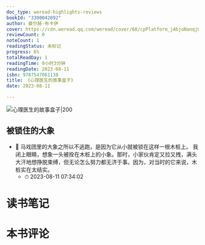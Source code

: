 ```yaml
---
doc_type: weread-highlights-reviews
bookId: "3300042092"
author: 豪尔赫·布卡伊
cover: https://cdn.weread.qq.com/weread/cover/60/cpPlatform_jAbjoNanqjUbTWUefe4eJs/t7_cpPlatform_jAbjoNanqjUbTWUefe4eJs.jpg
reviewCount: 0
noteCount: 1
readingStatus: 未标记
progress: 6%
totalReadDay: 1
readingTime: 0小时3分钟
readingDate: 2023-08-11
isbn: 9787547061138
title: 《心理医生的故事盒子》
date: 2023-08-11

---
```


![ 心理医生的故事盒子|200](https://cdn.weread.qq.com/weread/cover/60/cpPlatform_jAbjoNanqjUbTWUefe4eJs/t7_cpPlatform_jAbjoNanqjUbTWUefe4eJs.jpg)


## 被锁住的大象


- 📌 马戏团里的大象之所以不逃跑，是因为它从小就被锁在这样一根木桩上。
我闭上眼睛，想象一头被拴在木桩上的小象。那时，小家伙肯定又拉又拽，满头大汗地想挣脱束缚，但无论怎么努力都无济于事。因为，对当时的它来说，木桩实在太结实。 
    - ⏱ 2023-08-11 07:34:02 

# 读书笔记


# 本书评论
